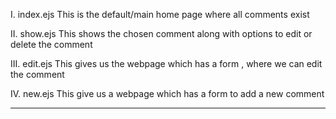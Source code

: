 I. index.ejs
This is the default/main home page where all comments exist

II. show.ejs
This shows the chosen comment along with options to edit or delete the comment

III. edit.ejs
This gives us the webpage which has a form , where we can edit the comment

IV. new.ejs
This give us a webpage which has a form to add a new comment

---
